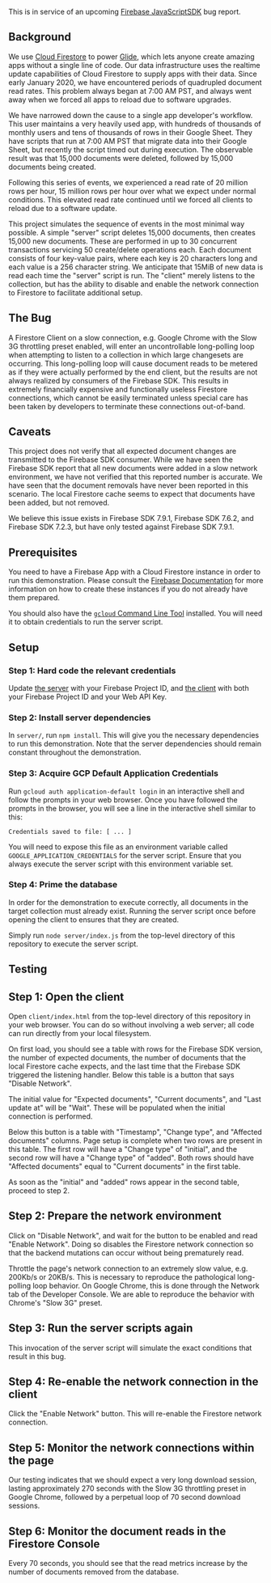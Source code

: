 This is in service of an upcoming [Firebase JavaScriptSDK](https://github.com/firebase/firebase-js-sdk) bug report.

## Background

We use [Cloud Firestore](https://cloud.google.com/firestore) to power [Glide](https://www.glideapps.com), which
lets anyone create amazing apps without a single line of code. Our data infrastructure uses the realtime update
capabilities of Cloud Firestore to supply apps with their data. Since early January 2020, we have encountered
periods of quadrupled document read rates. This problem always began at 7:00 AM PST, and always went away when
we forced all apps to reload due to software upgrades.

We have narrowed down the cause to a single app developer's workflow. This user maintains a very heavily used
app, with hundreds of thousands of monthly users and tens of thousands of rows in their Google Sheet. They have scripts
that run at 7:00 AM PST that migrate data into their Google Sheet, but recently the script timed out during execution.
The observable result was that 15,000 documents were deleted, followed by 15,000 documents being created.

Following this series of events, we experienced a read rate of 20 million rows per hour, 15 million rows per hour over
what we expect under normal conditions. This elevated read rate continued until we forced all clients to reload due
to a software update.

This project simulates the sequence of events in the most minimal way possible. A simple "server" script deletes 15,000
documents, then creates 15,000 new documents. These are performed in up to 30 concurrent transactions servicing 50
create/delete operations each. Each document consists of four key-value pairs, where each key is 20 characters long
and each value is a 256 character string. We anticipate that 15MiB of new data is read each time the "server" script is run.
The "client" merely listens to the collection, but has the ability to disable and enable the network connection to Firestore
to facilitate additional setup.

## The Bug

A Firestore Client on a slow connection, e.g. Google Chrome with the Slow 3G throttling preset enabled, will enter an
uncontrollable long-polling loop when attempting to listen to a collection in which large changesets are occurring. This
long-polling loop will cause document reads to be metered as if they were actually performed by the end client, but the
results are not always realized by consumers of the Firebase SDK. This results in extremely financially expensive and
functionally useless Firestore connections, which cannot be easily terminated unless special care has been taken by
developers to terminate these connections out-of-band.

## Caveats

This project does not verify that all expected document changes are transmitted to the Firebase SDK consumer. While we have
seen the Firebase SDK report that all new documents were added in a slow network environment, we have not verified that this
reported number is accurate. We have seen that the document removals have never been reported in this scenario. The local Firestore
cache seems to expect that documents have been added, but not removed.

We believe this issue exists in Firebase SDK 7.9.1, Firebase SDK 7.6.2, and Firebase SDK 7.2.3, but have only tested against
Firebase SDK 7.9.1.

## Prerequisites

You need to have a Firebase App with a Cloud Firestore instance in order to run this demonstration. Please consult the
[Firebase Documentation](https://firebase.google.com/docs/web/setup/)
for more information on how to create these instances if you do not already have them prepared.

You should also have the [`gcloud` Command Line Tool](https://cloud.google.com/sdk/gcloud)
installed. You will need it to obtain credentials to run the server script.

## Setup

### Step 1: Hard code the relevant credentials

Update
[the server](https://github.com/djsweet/firestore-read-spike-bug-report/blob/840563526dc23642c8cff84cf90bf3a20b8d2792/server/index.js#L6)
with your Firebase Project ID, and
[the client](https://github.com/djsweet/firestore-read-spike-bug-report/blob/840563526dc23642c8cff84cf90bf3a20b8d2792/client/index.js#L2)
with both your Firebase Project ID and your
Web API Key.

### Step 2: Install server dependencies

In `server/`, run `npm install`. This will give you the necessary dependencies to run this demonstration. Note that
the server dependencies should remain constant throughout the demonstration.

### Step 3: Acquire GCP Default Application Credentials

Run `gcloud auth application-default login` in an interactive shell and follow the prompts in your web browser. Once you
have followed the prompts in the browser, you will see a line in the interactive shell similar to this:

```
Credentials saved to file: [ ... ]
```

You will need to expose this file as an environment variable called `GOOGLE_APPLICATION_CREDENTIALS` for the server script.
Ensure that you always execute the server script with this environment variable set.

### Step 4: Prime the database

In order for the demonstration to execute correctly, all documents in the target collection must already exist. Running the
server script once before opening the client to ensures that they are created.

Simply run `node server/index.js` from the top-level directory of this repository to execute the server script.

## Testing

## Step 1: Open the client

Open `client/index.html` from the top-level directory of this repository in your web browser. You can do so without
involving a web server; all code can run directly from your local filesystem.

On first load, you should see a table with rows for the Firebase SDK version, the number of expected documents,
the number of documents that the local Firestore cache expects, and the last time that the Firebase SDK triggered
the listening handler. Below this table is a button that says "Disable Network".

The initial value for "Expected documents", "Current documents", and "Last update at" will be "Wait". These will be
populated when the initial connection is performed.

Below this button is a table with "Timestamp", "Change type", and "Affected documents" columns. Page setup is complete
when two rows are present in this table. The first row will have a "Change type" of "initial", and the second row will
have a "Change type" of "added". Both rows should have "Affected documents" equal to "Current documents" in the first table.

As soon as the "initial" and "added" rows appear in the second table, proceed to step 2.

## Step 2: Prepare the network environment

Click on "Disable Network", and wait for the button to be enabled and read "Enable Network". Doing so disables the
Firestore network connection so that the backend mutations can occur without being prematurely read.

Throttle the page's network connection to an extremely slow value, e.g. 200Kb/s or 20KB/s. This is necessary to reproduce
the pathological long-polling loop behavior. On Google Chrome, this is done through the Network tab of the Developer Console.
We are able to reproduce the behavior with Chrome's "Slow 3G" preset.

## Step 3: Run the server scripts again

This invocation of the server script will simulate the exact conditions that result in this bug.

## Step 4: Re-enable the network connection in the client

Click the "Enable Network" button. This will re-enable the Firestore network connection.

## Step 5: Monitor the network connections within the page

Our testing indicates that we should expect a very long download session, lasting approximately 270 seconds with
the Slow 3G throttling preset in Google Chrome, followed by a perpetual loop of 70 second download sessions.

## Step 6: Monitor the document reads in the Firestore Console

Every 70 seconds, you should see that the read metrics increase by the number of documents removed from the database.
